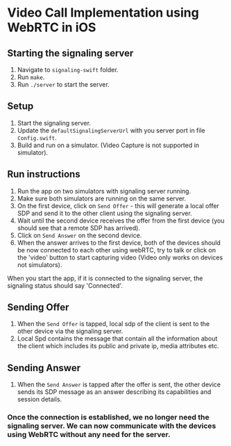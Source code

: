 # Video Call Implementation using WebRTC in iOS

## Starting the signaling server
1. Navigate to `signaling-swift` folder.
2. Run `make`.
3. Run `./server` to start the server.

## Setup 
1. Start the signaling server.
2. Update the `defaultSignalingServerUrl` with you server port in file `Config.swift`.
3. Build and run on a simulator. (Video Capture is not supported in simulator).

## Run instructions
1. Run the app on two simulators with signaling server running.
2. Make sure both simulators are running on the same server.
3. On the first device, click on `Send Offer` - this will generate a local offer SDP and send it to the other client using the signaling server.
4. Wait until the second device receives the offer from the first device (you should see that a remote SDP has arrived).
5. Click on `Send Answer` on the second device.
6. When the answer arrives to the first device, both of the devices should be now connected to each other using webRTC, try to talk or click on the 'video' button to start capturing video (Video only works on devices not simulators).

When you start the app, if it is connected to the signaling server, the signaling status should say 'Connected'. 

## Sending Offer
1. When the `Send Offer` is tapped, local sdp of the client is sent to the other device via the signaling server.
2. Local Spd contains the message that contain all the information about the client which includes its public and private ip, media attributes etc.

## Sending Answer
1. When the `Send Answer` is tapped after the offer is sent, the other device sends its SDP message as an answer describing its capabilities and session details.

### Once the connection is established, we no longer need the signaling server. We can now communicate with the devices using WebRTC without any need for the server.



